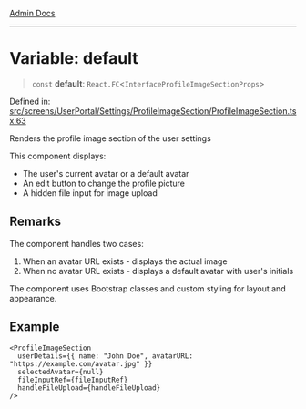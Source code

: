 [Admin Docs](/)

***

# Variable: default

> `const` **default**: `React.FC`\<`InterfaceProfileImageSectionProps`\>

Defined in: [src/screens/UserPortal/Settings/ProfileImageSection/ProfileImageSection.tsx:63](https://github.com/PalisadoesFoundation/talawa-admin/blob/main/src/screens/UserPortal/Settings/ProfileImageSection/ProfileImageSection.tsx#L63)

Renders the profile image section of the user settings

This component displays:
- The user's current avatar or a default avatar
- An edit button to change the profile picture
- A hidden file input for image upload

## Remarks

The component handles two cases:
1. When an avatar URL exists - displays the actual image
2. When no avatar URL exists - displays a default avatar with user's initials

The component uses Bootstrap classes and custom styling for layout and appearance.

## Example

```tsx
<ProfileImageSection
  userDetails={{ name: "John Doe", avatarURL: "https://example.com/avatar.jpg" }}
  selectedAvatar={null}
  fileInputRef={fileInputRef}
  handleFileUpload={handleFileUpload}
/>
```
